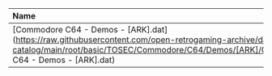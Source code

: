 |Name|Size|
|:---|---:|
|[Commodore C64 - Demos - [ARK].dat](https://raw.githubusercontent.com/open-retrogaming-archive/dat-catalog/main/root/basic/TOSEC/Commodore/C64/Demos/[ARK]/Commodore C64 - Demos - [ARK].dat)|1822|
